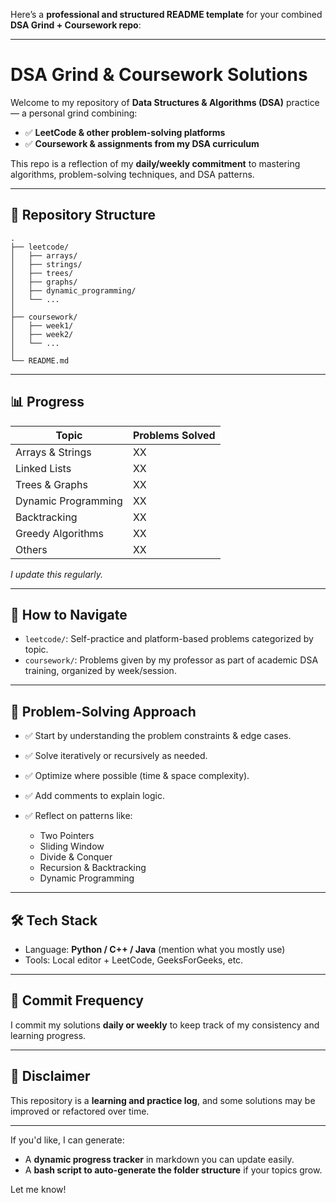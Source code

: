 Here’s a **professional and structured README template** for your combined **DSA Grind + Coursework repo**:

---

# DSA Grind & Coursework Solutions

Welcome to my repository of **Data Structures & Algorithms (DSA)** practice — a personal grind combining:

* ✅ **LeetCode & other problem-solving platforms**
* ✅ **Coursework & assignments from my DSA curriculum**

This repo is a reflection of my **daily/weekly commitment** to mastering algorithms, problem-solving techniques, and DSA patterns.

---

## 📌 Repository Structure

```
.
├── leetcode/
│   ├── arrays/
│   ├── strings/
│   ├── trees/
│   ├── graphs/
│   ├── dynamic_programming/
│   └── ...
│
├── coursework/
│   ├── week1/
│   ├── week2/
│   └── ...
│
└── README.md
```

---

## 📊 Progress

| Topic               | Problems Solved |
| ------------------- | --------------- |
| Arrays & Strings    | XX              |
| Linked Lists        | XX              |
| Trees & Graphs      | XX              |
| Dynamic Programming | XX              |
| Backtracking        | XX              |
| Greedy Algorithms   | XX              |
| Others              | XX              |

*I update this regularly.*

---

## 🚀 How to Navigate

* `leetcode/`: Self-practice and platform-based problems categorized by topic.
* `coursework/`: Problems given by my professor as part of academic DSA training, organized by week/session.

---

## 🔎 Problem-Solving Approach

* ✅ Start by understanding the problem constraints & edge cases.
* ✅ Solve iteratively or recursively as needed.
* ✅ Optimize where possible (time & space complexity).
* ✅ Add comments to explain logic.
* ✅ Reflect on patterns like:

  * Two Pointers
  * Sliding Window
  * Divide & Conquer
  * Recursion & Backtracking
  * Dynamic Programming

---

## 🛠 Tech Stack

* Language: **Python / C++ / Java** (mention what you mostly use)
* Tools: Local editor + LeetCode, GeeksForGeeks, etc.

---

## 📅 Commit Frequency

I commit my solutions **daily or weekly** to keep track of my consistency and learning progress.

---

## 📌 Disclaimer

This repository is a **learning and practice log**, and some solutions may be improved or refactored over time.

---

If you'd like, I can generate:

* A **dynamic progress tracker** in markdown you can update easily.
* A **bash script to auto-generate the folder structure** if your topics grow.

Let me know!
